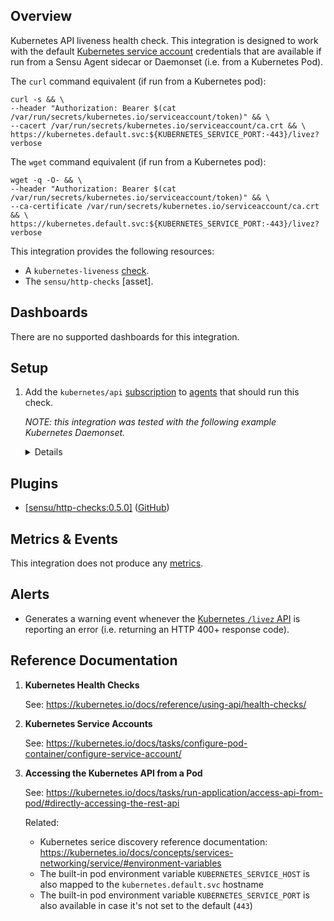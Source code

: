 ## Overview

<!-- Sensu Integration description; supports markdown -->

Kubernetes API liveness health check. This integration is designed to work with the default [Kubernetes service account] credentials that are available if run from a Sensu Agent sidecar or Daemonset (i.e. from a Kubernetes Pod).

The `curl` command equivalent (if run from a Kubernetes pod):

```shell
curl -s && \
--header "Authorization: Bearer $(cat /var/run/secrets/kubernetes.io/serviceaccount/token)" && \
--cacert /var/run/secrets/kubernetes.io/serviceaccount/ca.crt && \
https://kubernetes.default.svc:${KUBERNETES_SERVICE_PORT:-443}/livez?verbose
```

The `wget` command equivalent (if run from a Kubernetes pod):

```shell
wget -q -O- && \
--header "Authorization: Bearer $(cat /var/run/secrets/kubernetes.io/serviceaccount/token)" && \
--ca-certificate /var/run/secrets/kubernetes.io/serviceaccount/ca.crt && \
https://kubernetes.default.svc:${KUBERNETES_SERVICE_PORT:-443}/livez?verbose
```

<!-- Provide a high level overview of the integration contents (e.g. checks, filters, mutators, handlers, assets, etc) -->

This integration provides the following resources:

* A `kubernetes-liveness` [check].
* The `sensu/http-checks` [asset].

## Dashboards

<!-- List of supported dashboards w/ screenshots (supports png, jpeg, and gif images; relative paths only; e.g. `![](img/dashboard-1.png)` )-->

There are no supported dashboards for this integration.

## Setup

<!-- Sensu Integration setup instructions, including Sensu agent configuration and external component configuration -->
<!-- EXAMPLE: what configuration (if any) is required in a third-party service to enable monitoring? -->

1. Add the `kubernetes/api` [subscription] to [agents] that should run this check.

   _NOTE: this integration was tested with the following _example_ Kubernetes Daemonset._

   <details>

   ```yaml
   ---
   kind: DaemonSet
   apiVersion: apps/v1
   metadata:
     name: sensu-agent
   spec:
     minReadySeconds: 10
     updateStrategy:
       type: RollingUpdate
       rollingUpdate:
         maxUnavailable: 1
     selector:
       matchLabels:
         app: sensu-agent
     template:
       metadata:
         labels:
           app: sensu-agent
       spec:
         tolerations: []
         terminationGracePeriodSeconds: 30
         hostPID: true
         hostIPC: true
         hostNetwork: true
         dnsPolicy: ClusterFirstWithHostNet
         volumes: []
         containers:
         - name: sensu-agent
           image: sensu/sensu:6.6.3
           command: [
             "/opt/sensu/bin/sensu-agent", "start",
             "--detect-cloud-provider", "true",
             "--log-level", "warn",
           ]
           env:
           - name: KUBELET_HOST
             valueFrom:
               fieldRef:
                 fieldPath: status.hostIP
           - name: KUBE_NAMESPACE
             valueFrom:
               fieldRef:
                 fieldPath: metadata.namespace
           - name: SENSU_BACKEND_URL
             value: "wss://sensu.yourcompany.com:8081"
           - name: SENSU_NAMESPACE
             value: "sensu-system"
           - name: SENSU_SUBSCRIPTIONS
             value: "kubernetes kubernetes/api kubernetes/daemonset"
           - name: SENSU_KEEPALIVE_INTERVAL
             value: "30"
           - name: SENSU_KEEPALIVE_WARNING_TIMEOUT
             value: "120"
           - name: SENSU_DEREGISTER
             value: "true"
           ports: []
           resources:
             limits:
               cpu: 1.0
               memory: 1024M
             requests:
               cpu: 0.25
               memory: 256M
   ```

   </details>

## Plugins

<!-- Links to any Sensu Integration dependencies (i.e. Sensu Plugins) -->

* [[sensu/http-checks:0.5.0]](https://bonsai.sensu.io/assets/sensu/http-checks) ([GitHub](https://github.com/sensu/http-checks))

## Metrics & Events

<!-- List of all metrics or events collected by this integration. -->

This integration does not produce any [metrics].

## Alerts

<!-- List of all alerts generated by this integration. -->

* Generates a warning event whenever the [Kubernetes `/livez` API][kubernetes-health-apis] is reporting an error (i.e. returning an HTTP 400+ response code).

## Reference Documentation

<!-- Please provide links to any relevant reference documentation to help users learn more and/or troubleshoot this integration. -->

1. **Kubernetes Health Checks**

   See: https://kubernetes.io/docs/reference/using-api/health-checks/

2. **Kubernetes Service Accounts**

   See: https://kubernetes.io/docs/tasks/configure-pod-container/configure-service-account/

3. **Accessing the Kubernetes API from a Pod**

   See: https://kubernetes.io/docs/tasks/run-application/access-api-from-pod/#directly-accessing-the-rest-api

   Related:

   - Kubernetes serice discovery reference documentation: https://kubernetes.io/docs/concepts/services-networking/service/#environment-variables
   - The built-in pod environment variable `KUBERNETES_SERVICE_HOST` is also mapped to the `kubernetes.default.svc` hostname
   - The built-in pod environment variable `KUBERNETES_SERVICE_PORT` is also available in case it's not set to the default (`443`)


<!-- Links -->
[check]: https://docs.sensu.io/sensu-go/latest/observability-pipeline/observe-schedule/checks/
[subscription]: https://docs.sensu.io/sensu-go/latest/observability-pipeline/observe-schedule/subscriptions/
[agents]: https://docs.sensu.io/sensu-go/latest/observability-pipeline/observe-schedule/agent/
[annotation]: https://docs.sensu.io/sensu-go/latest/observability-pipeline/observe-schedule/agent/#general-configuration-flags
[plugins]: https://docs.sensu.io/sensu-go/latest/plugins/
[metrics]: https://docs.sensu.io/sensu-go/latest/observability-pipeline/observe-schedule/metrics/
[handler]: https://docs.sensu.io/sensu-go/latest/observability-pipeline/observe-process/handlers/

[kubernetes-health-apis]: https://kubernetes.io/docs/reference/using-api/health-checks/
[Kubernetes service account]: https://kubernetes.io/docs/tasks/configure-pod-container/configure-service-account/